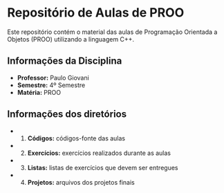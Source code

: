 # Repositório de Aulas de PROO

Este repositório contém o material das aulas de Programação Orientada a Objetos (PROO) utilizando a linguagem C++.

## Informações da Disciplina

- **Professor:** Paulo Giovani
- **Semestre:** 4º Semestre
- **Matéria:** PROO

## Informações dos diretórios

- 1. **Códigos:** códigos-fonte das aulas
- 2. **Exercícios:** exercícios realizados durante as aulas
- 3. **Listas:** listas de exercícios que devem ser entregues
- 4. **Projetos:** arquivos dos projetos finais
